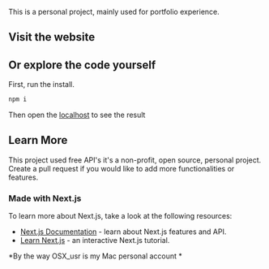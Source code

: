 This is a personal project, mainly used for portfolio experience.

## Visit the website


## Or explore the code yourself

First, run the install.

```bash
npm i
```
Then open the [localhost](localhost:3000) to see the result

## Learn More

This project used free API's it's a non-profit, open source, personal project. Create a pull request if you would like to add more functionalities or features.

### Made with Next.js

To learn more about Next.js, take a look at the following resources:

- [Next.js Documentation](https://nextjs.org/docs) - learn about Next.js features and API.
- [Learn Next.js](https://nextjs.org/learn) - an interactive Next.js tutorial.

*By the way OSX_usr is my Mac personal account *
